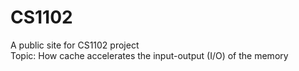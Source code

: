 # CS1102
A public site for CS1102 project <br/>
Topic: How cache accelerates the input-output (I/O) of the memory
